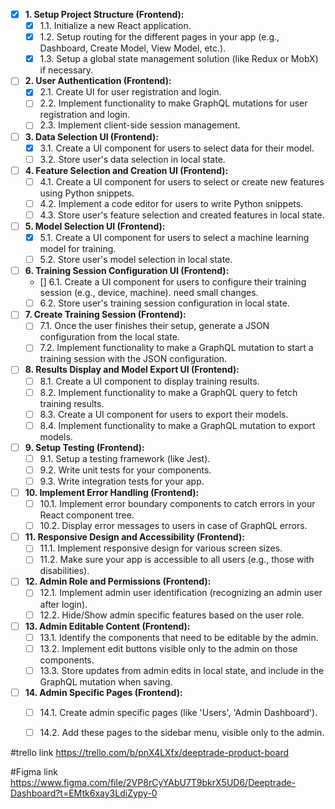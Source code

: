 - [x] **1. Setup Project Structure (Frontend):**
    - [x] 1.1. Initialize a new React application.
    - [x] 1.2. Setup routing for the different pages in your app (e.g., Dashboard, Create Model, View Model, etc.).
    - [x] 1.3. Setup a global state management solution (like Redux or MobX) if necessary.

- [ ] **2. User Authentication (Frontend):**
    - [x] 2.1. Create UI for user registration and login.
    - [ ] 2.2. Implement functionality to make GraphQL mutations for user registration and login.
    - [ ] 2.3. Implement client-side session management.

- [ ] **3. Data Selection UI (Frontend):**
    - [x] 3.1. Create a UI component for users to select data for their model.
    - [ ] 3.2. Store user's data selection in local state.

- [ ] **4. Feature Selection and Creation UI (Frontend):**
    - [ ] 4.1. Create a UI component for users to select or create new features using Python snippets.
    - [ ] 4.2. Implement a code editor for users to write Python snippets.
    - [ ] 4.3. Store user's feature selection and created features in local state.

- [ ] **5. Model Selection UI (Frontend):**
    - [x] 5.1. Create a UI component for users to select a machine learning model for training.
    - [ ] 5.2. Store user's model selection in local state.

- [ ] **6. Training Session Configuration UI (Frontend):**
    - [] 6.1. Create a UI component for users to configure their training session (e.g., device, machine). need small changes.
    - [ ] 6.2. Store user's training session configuration in local state.

- [ ] **7. Create Training Session (Frontend):**
    - [ ] 7.1. Once the user finishes their setup, generate a JSON configuration from the local state.
    - [ ] 7.2. Implement functionality to make a GraphQL mutation to start a training session with the JSON configuration.

- [ ] **8. Results Display and Model Export UI (Frontend):**
    - [ ] 8.1. Create a UI component to display training results.
    - [ ] 8.2. Implement functionality to make a GraphQL query to fetch training results.
    - [ ] 8.3. Create a UI component for users to export their models.
    - [ ] 8.4. Implement functionality to make a GraphQL mutation to export models.

- [ ] **9. Setup Testing (Frontend):**
    - [ ] 9.1. Setup a testing framework (like Jest).
    - [ ] 9.2. Write unit tests for your components.
    - [ ] 9.3. Write integration tests for your app.

- [ ] **10. Implement Error Handling (Frontend):**
    - [ ] 10.1. Implement error boundary components to catch errors in your React component tree.
    - [ ] 10.2. Display error messages to users in case of GraphQL errors.

- [ ] **11. Responsive Design and Accessibility (Frontend):**
    - [ ] 11.1. Implement responsive design for various screen sizes.
    - [ ] 11.2. Make sure your app is accessible to all users (e.g., those with disabilities).

- [ ] **12. Admin Role and Permissions (Frontend):**
    - [ ] 12.1. Implement admin user identification (recognizing an admin user after login).
    - [ ] 12.2. Hide/Show admin specific features based on the user role.

- [ ] **13. Admin Editable Content (Frontend):**
    - [ ] 13.1. Identify the components that need to be editable by the admin.
    - [ ] 13.2. Implement edit buttons visible only to the admin on those components.
    - [ ] 13.3. Store updates from admin edits in local state, and include in the GraphQL mutation when saving.

- [ ] **14. Admin Specific Pages (Frontend):**
    - [ ] 14.1. Create admin specific pages (like 'Users', 'Admin Dashboard').
    - [ ] 14.2. Add these pages to the sidebar menu, visible only to the admin.



#trello link https://trello.com/b/pnX4LXfx/deeptrade-product-board

#Figma link https://www.figma.com/file/2VP8rCyYAbU7T9bkrX5UD6/Deeptrade-Dashboard?t=EMtk6xay3LdiZypy-0
